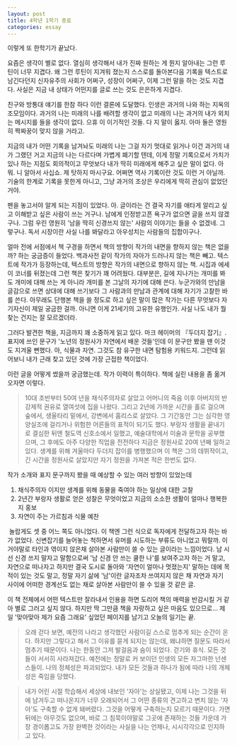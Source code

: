 ```yaml
---
layout: post
title: 4학년 1학기 종료
categories: essay
---
```


이렇게 또 한학기가 끝났다.

​요즘은 생각이 별로 없다. 열심히 생각해서 내가 진짜 원하는 게 뭔지 알아내는 그런 루틴이 너무 지겹다. 왜 그런 루틴이 지겨워 졌는지 스스로를 돌아본다음 기록을 텍스트로 남긴다던지 신자유주의 사회가 어쩌구, 성장이 어쩌구, 이제 그런 말을 하는 것도 지겹다. 사실은 지금 내 상태가 어떤지를 글로 쓰는 것도 은은하게 지겹다.

​친구와 방통대 얘기를 한참 하다 이런 결론에 도달했다. 인생은 과거의 나와 하는 지옥의 조모임이다. 과거의 나는 미래의 나를 배려할 생각이 없고 미래의 나는 과거의 내가 외치는 메시지를 들을 생각이 없다. 으휴 이 이기적인 것들. 다 지 말이 옳지. 아마 둘은 영원히 짝짜꿍이 맞지 않을 거라고.

​지금의 내가 어떤 기록을 남겨놔도 미래의 나는 그걸 자기 멋대로 읽거나 이건 과거의 내가 그랬던 거고 지금의 나는 다르다며 가볍게 폐기할 텐데, 이게 정말 기록으로서 가치가 있나 하는 지점도 회의적이고 무엇보다 내가 딱히 미래에게 해주고 싶은 말이 없다. 아 뭐. 니 알아서 사십쇼. 제 탓하지 마시구요. 어쩌면 역사 기록이란 것도 이런 거 아닐까. 기술의 한계로 기록을 못한게 아니고, 그냥 과거의 조상은 우리에게 딱히 관심이 없었던 거야. 

​펜을 놓고서야 알게 되는 지점이 있었다. 아. 글이라는 건 결국 자기를 애타게 알리고 싶고 이해받고 싶은 사람이 쓰는 거구나. 남에게 인정받고픈 욕구가 없으면 글을 쓰지 않겠구나. 그럼 우린 영원히 '남을 딱히 신경쓰지 않는' 사람의 이야기는 들을 수 없겠네. 그렇구나. 독서 시장이란 사실 나를 봐달라고 아우성치는 사람들의 집합이구나.

​얼마 전에 서점에서 책 구경을 하면서 책의 방향이 작가의 내면을 향하지 않는 책은 없을까? 하는 궁금증이 들었다. 백과사전 같이 작가의 자아가 드러나지 않는 책은 빼고. 텍스트에 작가가 등장하는데, 텍스트의 방향은 작가의 내면으로 향하지 않는 책. 시집과 에세이 코너를 뒤졌는데 그런 책은 찾기가 꽤 어려웠다. 대부분은, 길에 지나가는 개미를 봐도 개미에 대해 쓰는 게 아니라 개미를 본 그날의 자기에 대해 쓴다. 누군가와의 만남을 글감으로 쓰면 상대에 대해 쓰기보다 그 사람과의 만남과 관계에 대해 자기가 고찰한 바를 쓴다. 아무래도 단행본 책을 쓸 정도로 하고 싶은 말이 많은 작가는 다른 무엇보다 자기자신이 제일 궁금한 걸까. 아니면 이게 21세기의 고유한 유행인가. 사실 나도 내가 뭘 찾는 건지는 잘 모르겠더라.

그러다 발견한 책을, 지금까지 꽤 소중하게 읽고 있다. 마크 헤이머의 『두더지 잡기』. 표지에 쓰인 문구가 '노년의 정원사가 자연에서 배운 것들'인데 이 문구만 봤을 땐 이것도 지겨울 뻔했다. 아, 식물과 자연. 그것도 참 유구한 내면 탐험용 키워드지. 그런데 읽어보니 내가 근래 찾고 있던 것에 가장 근접한 책이었다.

​이런 글을 어떻게 썼을까 궁금했는데. 작가 이력이 특이하다. 책에 실린 내용을 좀 옮겨오자면 이렇다.

> 10대 초반부터 50여 년을 채식주의자로 살았고 어머니의 죽음 이후 아버지의 반강제적 권유로 열여섯에 집을 나왔다. 그리고 2년에 가까운 시간을 홀로 걸으며 숲에서, 생울타리 밑에서, 강변에서 홈리스로 살았다. 그 기간동안 그는 심각한 영양실조에 걸리거나 위험한 어른들의 표적이 되기도 했다. 부랑자 생활을 끝내기로 결심한 뒤엔 철도역 신호소에서 일했고, 예술대학에서 미술과 문학을 공부했으며, 그 후에도 아주 다양한 직업을 전전하다 지금은 정원사로 20여 년째 일하고 있다. 생계를 위해 겨울마다 두더지 잡이를 병행했으며 이 책은 그의 데뷔작이고, 긴 시간을 정원사로 살았지만 자기 정원을 가져본 적은 한번도 없다.

작가 소개와 표지 문구까지 봤을 때 예상할 수 있는 여러 방향이 있었는데

1. 채식주의자 이지만 생계를 위해 동물을 죽여야 하는 일상에 대한 고찰
2. 2년간 부랑자 생활로 얻은 성찰은 무엇이었고 지금의 소소한 생활이 얼마나 행복한지 홍보
3. 자연이 주는 가르침과 식물 예찬

​
놀랍게도 셋 중 어느 쪽도 아니었다. 이 책엔 그런 식으로 독자에게 전달하고자 하는 바가 없었다. 신변잡기를 늘어놓는 척하면서 유머를 시도하는 부류도 아니었고 뭐랄까. 이거야말로 타인과 엮이지 않은채 살아본 사람만이 쓸 수 있는 글이라는 느낌이었다. 남 시선 신경 쓰지 말자고 말함으로써 '남 신경 안 쓰는 쿨한 나'를 보여주고자 하는 거 말고, 자연으로 떠나자고 하지만 결국 도시로 돌아와 '자연이 얼마나 멋졌는지' 말하는 데에 목적이 있는 것도 말고, 정말 자기 삶에 '남'이란 글자조차 쓰여지지 않은 채 자연과 자기 사이에 어떠한 경계선도 없는 채로 살아본 사람만이 쓸 수 있을 것 같은 글.

이 책 전체에서 어떤 텍스트만 잘라내서 인용을 하면 도리어 책의 매력을 반감시킬 거 같아 별로 그러고 싶지 않다. 하지만 딱 그만큼 책을 자랑하고 싶은 마음도 있으므로... 제일 '맞아맞아 제가 요즘 그래요' 싶었던 페이지를 남기고 오늘의 일기는 끝.

> 오래 걷다 보면, 예전의 나라고 생각했던 사람이길 스스로 멈추게 되는 순간이 온다. 하지만 그렇다고 해서 그 이유를 묻게 되지는 않는데, 왜냐하면 질문도 따라서 멈추기 때문이다. 나는 한동안 그저 발걸음과 숨이 되었다. 걷기와 휴식. 모든 것들이 서서히 사라져갔다. 예전에는 정말로 커 보이던 인생의 모든 자그마한 넌센스들이. 나의 정체성은 파괴되었다. 내가 모든 것들과 하나가 됨에 따라 나의 개체성은 죽임을 당했다. 

> 내가 어린 시절 학습해서 세상에 내보인 '자아'는 상실됐고, 이제 나는 그것을 뒤에 남겨두고 떠나온지가 너무 오래되어서 그 어떤 종류의 견고하고 변치 않는 '자아'도 구축할 수 없게 돼버렸다. 그것을 어떻게 구축하는지 모르기 때문이다. 가면 뒤에는 아무것도 없으며, 바로 그 침묵이야말로 그곳에 존재하는 것들 가운데 가장 경이롭고도 가장 완벽한 것이라는 사실을 나는 언제나, 시시각각으로 인지하고 있다.  